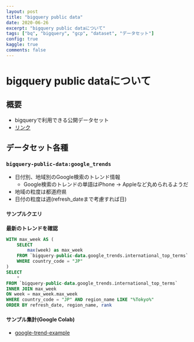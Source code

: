 ```yaml
---
layout: post
title: "bigquery public data"
date: 2020-06-26
excerpt: "bigquery public dataについて"
tags: ["bq", "bigquery", "gcp", "dataset", "データセット"]
config: true
kaggle: true
comments: false
---
```


# bigquery public dataについて

## 概要
 - bigqueryで利用できる公開データセット
 - [リンク](https://console.cloud.google.com/bigquery?p=bigquery-public-data)

## データセット各種

### `bigquery-public-data:google_trends`
 - 日付別、地域別のGoogle検索のトレンド情報
   - Google検索のトレンドの単語はiPhone -> Appleなど丸められるようだ
 - 地域の粒度は都道府県
 - 日付の粒度は週(refresh_dateまで考慮すれば日)

#### サンプルクエリ

**最新のトレンドを確認**  
```sql
WITH max_week AS (
    SELECT
        max(week) as max_week
    FROM `bigquery-public-data.google_trends.international_top_terms`
    WHERE country_code = "JP"
)
SELECT 
    *
FROM `bigquery-public-data.google_trends.international_top_terms`
INNER JOIN max_week 
ON week = max_week.max_week
WHERE country_code = "JP" AND region_name LIKE "%Tokyo%"
ORDER BY refresh_date, region_name, rank
```

#### サンプル集計(Google Colab)
 - [google-trend-example](https://colab.research.google.com/drive/1QBZIz5wzaRTtPb-v3mD9SrUdaZeud-R7?usp=sharing)
